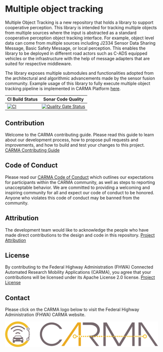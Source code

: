 # Multiple object tracking

Multiple Object Tracking is a new repository that holds a library to support cooperative perception. This library is intended for tracking multiple objects from multiple sources where the input is abstracted as a standard cooperative perception object tracking interface. For example, object level data can come from multiple sources including J2334 Sensor Data Sharing Message, Basic Safety Message, or local perception. This enables the library to be deployed in different road actors such as C-ADS equipped vehicles or the infrastructure with the help of message adapters that are suited for respective middleware.  

The library exposes multiple submodules and functionalities adopted from the architectural and algorithmic advancements made by the sensor fusion community. Example usage of this library to fully execute multiple object tracking pipeline is implemented in CARMA Platform [here]([url](https://github.com/usdot-fhwa-stol/carma-platform/tree/develop/carma_cooperative_perception)).

| CI Build Status | Sonar Code Quality |
|----------------------|---------------------|
|[![CI](https://github.com/usdot-fhwa-stol/multiple_object_tracking/actions/workflows/ci.yml/badge.svg)](https://github.com/usdot-fhwa-stol/multiple_object_tracking/actions/workflows/ci.yml) | [![Quality Gate Status](https://sonarcloud.io/api/project_badges/measure?project=usdot-fhwa-stol_multiple-object-tracking&metric=alert_status)](https://sonarcloud.io/summary/new_code?id=usdot-fhwa-stol_multiple-object-tracking) |
## Contribution
Welcome to the CARMA contributing guide. Please read this guide to learn about our development process, how to propose pull requests and improvements, and how to build and test your changes to this project. [CARMA Contributing Guide](https://github.com/usdot-fhwa-stol/carma-platform/blob/develop/Contributing.md)

## Code of Conduct
Please read our [CARMA Code of Conduct](https://github.com/usdot-fhwa-stol/carma-platform/blob/develop/Code_of_Conduct.md) which outlines our expectations for participants within the CARMA community, as well as steps to reporting unacceptable behavior. We are committed to providing a welcoming and inspiring community for all and expect our code of conduct to be honored. Anyone who violates this code of conduct may be banned from the community.

## Attribution
The development team would like to acknowledge the people who have made direct contributions to the design and code in this repository. [Project Attribution](<ATTRIBUTION.md>)

## License
By contributing to the Federal Highway Administration (FHWA) Connected Automated Research Mobility Applications (CARMA), you agree that your contributions will be licensed under its Apache License 2.0 license. [Project License](<docs/License.md>)

## Contact
Please click on the CARMA logo below to visit the Federal Highway Administration (FHWA) CARMA website.

[![CARMA Image](https://raw.githubusercontent.com/usdot-fhwa-stol/carma-platform/develop/docs/image/CARMA_icon.png)](https://highways.dot.gov/research/research-programs/operations/CARMA)
